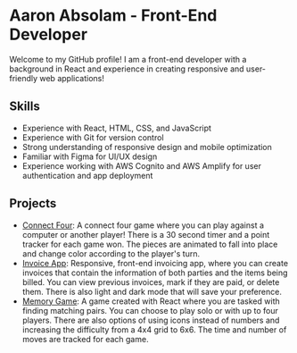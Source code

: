 # Aaron Absolam - Front-End Developer

Welcome to my GitHub profile! I am a front-end developer with a background in React and experience in creating responsive and user-friendly web applications!

## Skills
- Experience with React, HTML, CSS, and JavaScript
- Experience with Git for version control
- Strong understanding of responsive design and mobile optimization
- Familiar with Figma for UI/UX design
- Experience working with AWS Cognito and AWS Amplify for user authentication and app deployment

## Projects
- [Connect Four](https://absolam.github.io/Connect-Four-Game/): A connect four game where you can play against a computer or another player! There is a 30 second timer and a point tracker for each game won. The pieces are animated to fall into place and change color according to the player's turn.
- [Invoice App](https://absolam.github.io/invoice-react/): Responsive, front-end invoicing app, where you can create invoices that contain the
information of both parties and the items being billed. You can view previous invoices,
mark if they are paid, or delete them. There is also light and dark mode that will save
your preference. 
- [Memory Game](https://absolam.github.io/Memory-Game/): A game created with React where you are tasked with finding matching pairs. You can choose to play solo or with up to four players. There are also options of using icons instead of numbers and increasing the difficulty from a 4x4 grid to 6x6. The time and number of moves are tracked for each game.
